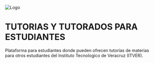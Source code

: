 
![Logo](https://www.talent-network.org/comunidades/wp-content/uploads/2020/01/CIS-%E2%80%93-Comunidad-de-Ingenieria-de-Software.jpg)


# TUTORIAS Y TUTORADOS PARA ESTUDIANTES

Plataforma para estudiantes donde pueden ofrecen tutorías de materias para otros estudiantes del Instituto Tecnologico de Veracruz (ITVER).
